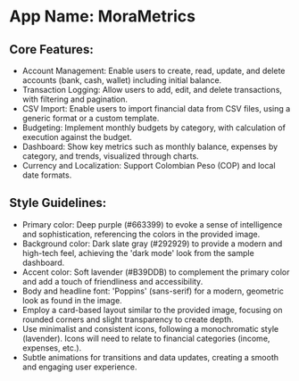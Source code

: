 # **App Name**: MoraMetrics

## Core Features:

- Account Management: Enable users to create, read, update, and delete accounts (bank, cash, wallet) including initial balance.
- Transaction Logging: Allow users to add, edit, and delete transactions, with filtering and pagination.
- CSV Import: Enable users to import financial data from CSV files, using a generic format or a custom template.
- Budgeting: Implement monthly budgets by category, with calculation of execution against the budget.
- Dashboard: Show key metrics such as monthly balance, expenses by category, and trends, visualized through charts.
- Currency and Localization: Support Colombian Peso (COP) and local date formats.

## Style Guidelines:

- Primary color: Deep purple (#663399) to evoke a sense of intelligence and sophistication, referencing the colors in the provided image.
- Background color: Dark slate gray (#292929) to provide a modern and high-tech feel, achieving the 'dark mode' look from the sample dashboard.
- Accent color: Soft lavender (#B39DDB) to complement the primary color and add a touch of friendliness and accessibility.
- Body and headline font: 'Poppins' (sans-serif) for a modern, geometric look as found in the image.
- Employ a card-based layout similar to the provided image, focusing on rounded corners and slight transparency to create depth.
- Use minimalist and consistent icons, following a monochromatic style (lavender). Icons will need to relate to financial categories (income, expenses, etc.).
- Subtle animations for transitions and data updates, creating a smooth and engaging user experience.